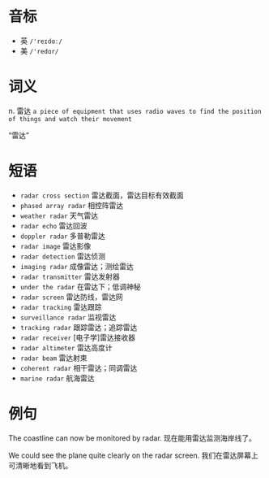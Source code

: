 # 音标

- 英 `/'reɪdɑː/`
- 美 `/'redɑr/`

# 词义

n. 雷达
`a piece of equipment that uses radio waves to find the position of things and watch their movement`



“雷达”

# 短语

- `radar cross section` 雷达截面，雷达目标有效截面
- `phased array radar` 相控阵雷达
- `weather radar` 天气雷达
- `radar echo` 雷达回波
- `doppler radar` 多普勒雷达
- `radar image` 雷达影像
- `radar detection` 雷达侦测
- `imaging radar` 成像雷达；测绘雷达
- `radar transmitter` 雷达发射器
- `under the radar` 在雷达下；低调神秘
- `radar screen` 雷达防线，雷达网
- `radar tracking` 雷达跟踪
- `surveillance radar` 监视雷达
- `tracking radar` 跟踪雷达；追踪雷达
- `radar receiver` [电子学]雷达接收器
- `radar altimeter` 雷达高度计
- `radar beam` 雷达射束
- `coherent radar` 相干雷达；同调雷达
- `marine radar` 航海雷达

# 例句

The coastline can now be monitored by radar.
现在能用雷达监测海岸线了。

We could see the plane quite clearly on the radar screen.
我们在雷达屏幕上可清晰地看到飞机。


